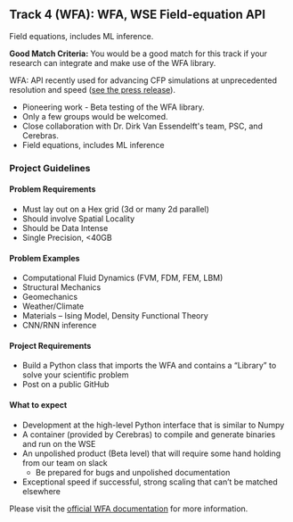 ## Track 4 (WFA): WFA, WSE Field-equation API
Field equations, includes ML inference.

**Good Match Criteria:** You would be a good match for this track if your research can integrate and make use of the WFA library.

WFA: API recently used for advancing CFP simulations at unprecedented resolution and speed ([see the press release](https://www.psc.edu/national-energy-technology-laboratory-and-pittsburgh-supercomputing-center-pioneer-first-ever-computational-fluid-dynamics-simulation-on-cerebras-wafer-scale-engine/)).
* Pioneering work - Beta testing of the WFA library.
* Only a few groups would be welcomed.
* Close collaboration with Dr. Dirk Van Essendelft's team, PSC, and Cerebras.
* Field equations, includes ML inference
### Project Guidelines
#### Problem Requirements
* Must lay out on a Hex grid (3d or many 2d parallel)
* Should involve Spatial Locality
* Should be Data Intense
* Single Precision, &lt;40GB
#### Problem Examples
* Computational Fluid Dynamics (FVM, FDM, FEM, LBM)
* Structural Mechanics
* Geomechanics
* Weather/Climate
* Materials – Ising Model, Density Functional Theory
* CNN/RNN inference
#### Project Requirements
* Build a Python class that imports the WFA and contains a “Library” to solve your scientific problem
* Post on a public GitHub
#### What to expect
* Development at the high-level Python interface that is similar to Numpy
* A container (provided by Cerebras) to compile and generate binaries and run on the WSE
* An unpolished product (Beta level) that will require some hand holding from our team on slack
   * Be prepared for bugs and unpolished documentation
* Exceptional speed if successful, strong scaling that can’t be matched elsewhere
  
Please visit the [official WFA documentation](https://dirk-netl.github.io/WSE_FE/) for more information.

